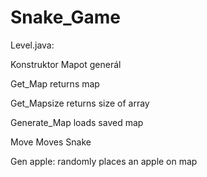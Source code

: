 # Snake_Game


Level.java:

Konstruktor Mapot generál

Get_Map returns map

Get_Mapsize returns size of array

Generate_Map loads saved map

Move Moves Snake 

Gen apple: randomly places an apple on map

